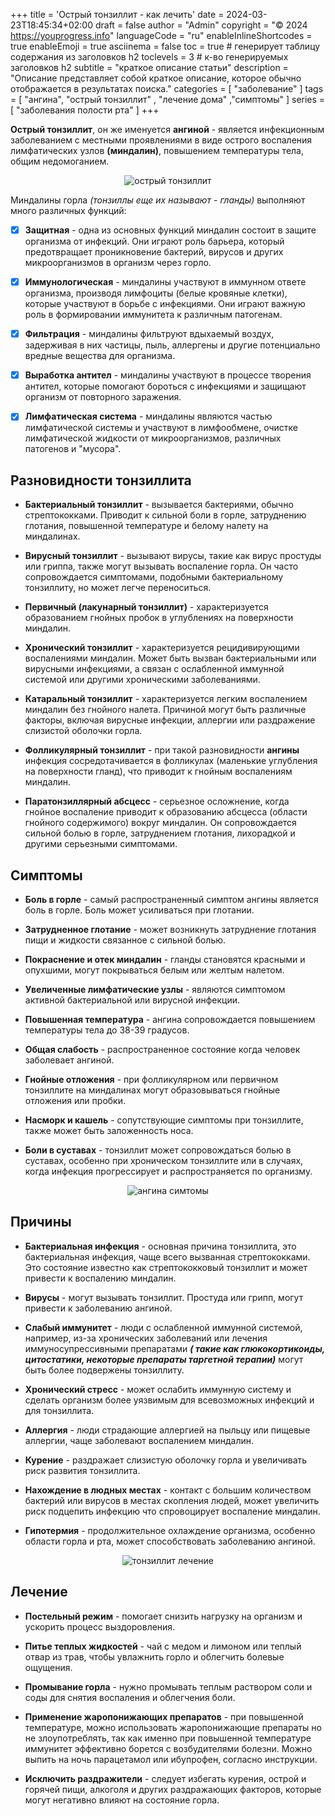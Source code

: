 +++
title = 'Острый тонзиллит - как лечить'
date = 2024-03-23T18:45:34+02:00
draft = false
author = "Admin"
copyright = "© 2024 https://youprogress.info"
languageCode = "ru"
enableInlineShortcodes = true
enableEmoji = true
asciinema = false
toc = true # генерирует таблицу содержания из заголовков h2
toclevels = 3 # к-во генерируемых заголовков h2
subtitle = "краткое описание статьи"
description = "Описание представляет собой краткое описание, которое обычно отображается в результатах поиска."
categories = [ "заболевание" ]
tags = [ "ангина", "острый тонзиллит" , "лечение дома" ,"симптомы" ]
series = [ "заболевания полости рта" ]
+++

**Острый тонзиллит**, он же именуется **ангиной** - является инфекционным заболеванием с местными проявлениями в виде острого воспаления лимфатических узлов **(миндалин)**, повышением температуры тела, общим недомоганием.

<center>

![острый тонзиллит](/health/ангина/ангина-1.jpg)

</center>

Миндалины горла *(тонзиллы еще их называют - гланды)* выполняют много различных функций:

- [x] **Защитная** - одна из основных функций миндалин состоит в защите организма от инфекций. Они играют роль барьера, который предотвращает проникновение бактерий, вирусов и других микроорганизмов в организм через горло.
    
- [x]  **Иммунологическая** - миндалины участвуют в иммунном ответе организма, производя лимфоциты (белые кровяные клетки), которые участвуют в борьбе с инфекциями. Они играют важную роль в формировании иммунитета к различным патогенам.
    
- [x] **Фильтрация** - миндалины фильтруют вдыхаемый воздух, задерживая в них частицы, пыль, аллергены и другие потенциально вредные вещества для организма.
    
- [x] **Выработка  антител** - миндалины участвуют в процессе творения  антител, которые помогают бороться с инфекциями и защищают организм от повторного заражения.
    
- [x]  **Лимфатическая система** - миндалины являются частью лимфатической системы и участвуют в лимфообмене,  очистке лимфатической жидкости от микроорганизмов, различных патогенов и "мусора".
    

## Разновидности тонзиллита

- **Бактериальный тонзиллит** - вызывается бактериями, обычно стрептококками. Приводит к сильной боли в горле, затруднению глотания, повышенной температуре и белому налету на миндалинах.
    
- **Вирусный тонзиллит** - вызывают вирусы, такие как вирус простуды или гриппа, также могут вызывать воспаление горла. Он часто сопровождается симптомами, подобными бактериальному тонзиллиту, но может легче переноситься.
    
 - **Первичный (лакунарный тонзиллит)** - характеризуется образованием гнойных пробок в углублениях на поверхности миндалин.

- **Хронический тонзиллит** -  характеризуется рецидивирующими воспалениями миндалин. Может быть вызван бактериальными или вирусными инфекциями, а связан с ослабленной иммунной системой или другими хроническими заболеваниями.
    
- **Катаральный тонзиллит** - характеризуется легким воспалением миндалин без гнойного налета. Причиной могут быть различные факторы, включая вирусные инфекции, аллергии или раздражение слизистой оболочки горла.
    
- **Фолликулярный тонзиллит** - при такой разновидности **ангины** инфекция сосредотачивается в фолликулах (маленькие углубления на поверхности гланд), что приводит к гнойным воспалениям миндалин.
    
- **Паратонзиллярный абсцесс** - серьезное осложнение, когда гнойное воспаление приводит к образованию абсцесса (области гнойного содержимого) вокруг миндалин. Он сопровождается сильной болью в горле, затруднением глотания, лихорадкой и другими серьезными симптомами.


## Симптомы

-  **Боль в горле** - самый распространенный симптом ангины является боль в горле. Боль может усиливаться при глотании.
    
- **Затрудненное глотание** - может возникнуть затруднение глотания пищи и жидкости связанное с сильной болью.
    
- **Покраснение и отек миндалин** - гланды становятся красными и опухшими, могут покрываться белым или желтым налетом.
    
-  **Увеличенные лимфатические узлы** - являются симптомом активной бактериальной или вирусной инфекции.
    
- **Повышенная температура** - ангина сопровождается повышением температуры тела до 38-39 градусов.
    
- **Общая слабость** - распространенное состояние когда человек заболевает ангиной.
    
- **Гнойные отложения** - при фолликулярном или первичном тонзиллите на миндалинах могут образовываться гнойные отложения или пробки.
    
- **Насморк и кашель** - сопутствующие симптомы при  тонзиллите,  также может быть заложенность носа.
    
- **Боли в суставах** - тонзиллит может сопровождаться болью в суставах, особенно при хроническом тонзиллите или в случаях, когда инфекция прогрессирует и распространяется по организму.

<center>

![ангина симтомы](/health/ангина/ангина-2.jpg)

</center>

## Причины

-  **Бактериальная инфекция** - основная причина тонзиллита, это бактериальная инфекция, чаще всего вызванная стрептококками. Это состояние известно как стрептококковый тонзиллит и может привести к воспалению миндалин.
    
- **Вирусы** - могут вызывать тонзиллит.  Простуда или грипп, могут привести к заболеванию ангиной.
    
- **Слабый иммунитет** - люди с ослабленной иммунной системой, например, из-за хронических заболеваний или лечения иммуносупрессивными препаратами ***( такие как глюкокортикоиды, цитостатики, некоторые препараты таргетной терапии)*** могут быть более подвержены тонзиллиту.
    
- **Хронический стресс** - может ослабить иммунную систему и сделать организм более уязвимым для всевозможных инфекций и для тонзиллита.
    
- **Аллергия** - люди страдающие аллергией на пыльцу или пищевые аллергии, чаще заболевают воспалением миндалин.
    
- **Курение** - раздражает слизистую оболочку горла и увеличивать риск развития тонзиллита.
    
-  **Нахождение в людных местах** - контакт с большим количеством бактерий или вирусов в местах скопления людей, может увеличить риск подцепить инфекцию что спровоцирует воспаление миндалин.
    
- **Гипотермия** - продолжительное охлаждение организма, особенно области горла и рта, может способствовать заболеванию ангиной.

<center>

![тонзиллит лечение](/health/ангина/ангина-3.jpg)

</center>

## Лечение

- **Постельный режим** - помогает снизить нагрузку на организм и ускорить процесс выздоровления.
    
- **Питье теплых жидкостей** - чай с медом и лимоном или теплый отвар из трав, чтобы увлажнить горло и облегчить болевые ощущения.
    
- **Промывание горла** - нужно промывать теплым раствором соли и соды для снятия воспаления и облегчения боли.
    
- **Применение жаропонижающих препаратов** - при повышенной температуре, можно использовать жаропонижающие препараты но не злоупотреблять, так как именно при повышенной температуре иммунитет эффективно борется с возбудителями болезни. Можно выпить на ночь парацетамол или ибупрофен, согласно инструкции.

- **Исключить раздражители** - следует избегать курения, острой и горячей пищи, алкоголя и других раздражающих факторов, которые могут негативно влияют на состояние горла.

 


